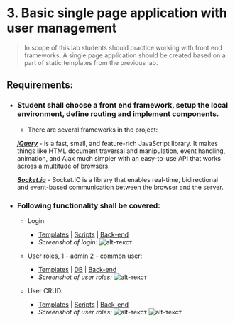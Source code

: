 # 3. Basic single page application with user management
> In scope of this lab students should practice working with front end frameworks. A single page
> application should be created based on a part of static templates from the previous lab.

## Requirements:

- ### Student shall choose a front end framework, setup the local environment, define routing and implement components.

   * There are several frameworks in the project:
   
    [_**jQuery**_](https://api.jquery.com/) - is a fast, small, and feature-rich JavaScript library. It makes things like HTML document traversal and manipulation, event handling, animation, and Ajax much simpler with an easy-to-use API that works across a multitude of browsers.
    
    [_**Socket.io**_](https://socket.io/) - Socket.IO is a library that enables real-time, bidirectional and event-based communication between the browser and the server.
    
    
    
- ### Following functionality shall be covered:

  * Login:
    * [Templates](https://github.com/Vilk284/web-lab-1-4/blob/master/client/templates/login/login.html) | [Scripts](https://github.com/Vilk284/web-lab-1-4/blob/master/client/static/scripts/login/login_request.js) | [Back-end](https://github.com/Vilk284/web-lab-1-4/blob/master/server/user_api/endpoints.py)
    * _Screenshot of login:_
![alt-текст](https://github.com/Vilk284/web-lab-1-4/raw/master/WebDevelopment/Lab3/img/login.png "Login")

  * User roles, 1 - admin 2 - common user: 
    * [Templates](https://github.com/Vilk284/web-lab-1-4/blob/master/client/templates/room/manage.html) | [DB](https://github.com/Vilk284/web-lab-1-4/blob/master/create_db.sql) | [Back-end](https://github.com/Vilk284/web-lab-1-4/blob/master/server/room_api/endpoints.py)
    * _Screenshot of user roles:_
![alt-текст](https://github.com/Vilk284/web-lab-1-4/raw/master/WebDevelopment/Lab3/img/user.png "User roles")
  
  * User CRUD:
    * [Templates](https://github.com/Vilk284/web-lab-1-4/tree/master/client/templates) | [Scripts](https://github.com/Vilk284/web-lab-1-4/tree/master/client/static/scripts) | [Back-end](https://github.com/Vilk284/web-lab-1-4/tree/master/server)
    * _Screenshot of user roles:_
![alt-текст](https://github.com/Vilk284/web-lab-1-4/raw/master/WebDevelopment/Lab3/img/register_crud.png "CRUD")
![alt-текст](https://github.com/Vilk284/web-lab-1-4/raw/master/WebDevelopment/Lab3/img/manage_crud.png "CRUD")
